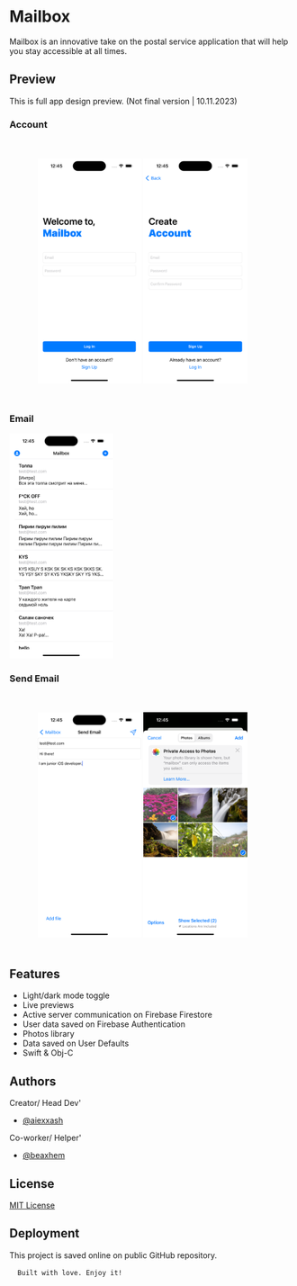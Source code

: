 
# Mailbox

Mailbox is an innovative take on the postal service application that will help you stay accessible at all times.


## Preview
This is full app design preview. (Not final version | 10.11.2023)

### Account
<div align="left" style="margin: 50px;">
<img height="400" src="https://github.com/aiexxash/Mailbox/blob/main/Demo/Account/LogIn.png" alt="LogIn">
<img height="400" src="https://github.com/aiexxash/Mailbox/blob/main/Demo/Account/SignUp.png" alt="SignUp">
</div>

### Email
<img height="400" src="https://github.com/aiexxash/Mailbox/blob/main/Demo/Email/EmailPreview.png" alt="Email">

### Send Email
<div align="left" style="margin: 50px;">
<img height="400" src="https://github.com/aiexxash/Mailbox/blob/main/Demo/SendEmail/SimpleEmail.png" alt="Send email">
<img height="400" src="https://github.com/aiexxash/Mailbox/blob/main/Demo/SendEmail/AssignFiles.png" alt="Assign photos">
</div>

## Features

- Light/dark mode toggle
- Live previews
- Active server communication on Firebase Firestore
- User data saved on Firebase Authentication
- Photos library
- Data saved on User Defaults
- Swift & Obj-C


## Authors
Creator/ Head Dev'

- [@aiexxash](https://github.com/aiexxash)
  
Co-worker/ Helper'
- [@beaxhem](https://github.com/beaxhem)


## License

[MIT License](https://choosealicense.com/licenses/mit/)


## Deployment

This project is saved online on public GitHub repository.

```bash
  Built with love. Enjoy it!
```

